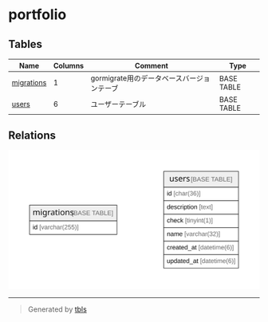 # portfolio

## Tables

| Name | Columns | Comment | Type |
| ---- | ------- | ------- | ---- |
| [migrations](migrations.md) | 1 | gormigrate用のデータベースバージョンテーブ | BASE TABLE |
| [users](users.md) | 6 | ユーザーテーブル | BASE TABLE |

## Relations

![er](schema.svg)

---

> Generated by [tbls](https://github.com/k1LoW/tbls)

